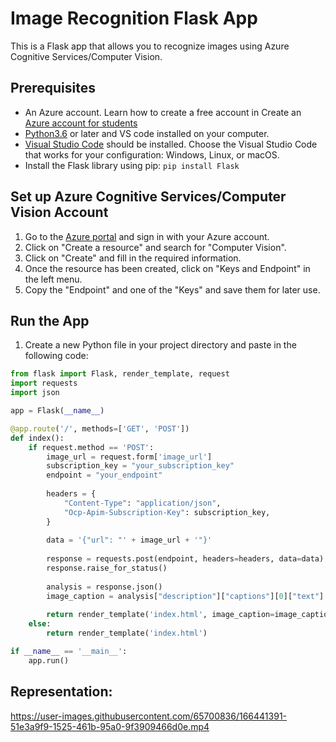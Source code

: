 # Image Recognition Flask App

This is a Flask app that allows you to recognize images using Azure Cognitive Services/Computer Vision. 

## Prerequisites
* An Azure account. Learn how to create a free account in Create an [Azure account for students](https://azure.microsoft.com/en-us/free/students/?WT.mc_id=academic-0000-cxa)
* [Python3.6](https://www.python.org/downloads/) or later and VS code installed on your computer. 
* [Visual Studio Code](https://code.visualstudio.com/) should be installed. Choose the Visual Studio Code that works for your configuration: Windows, Linux, or macOS.
* Install the Flask library using pip: `pip install Flask`

## Set up Azure Cognitive Services/Computer Vision Account
1. Go to the [Azure portal](https://portal.azure.com/) and sign in with your Azure account.
2. Click on "Create a resource" and search for "Computer Vision".
3. Click on "Create" and fill in the required information.
4. Once the resource has been created, click on "Keys and Endpoint" in the left menu.
5. Copy the "Endpoint" and one of the "Keys" and save them for later use.

## Run the App
1. Create a new Python file in your project directory and paste in the following code:

```python
from flask import Flask, render_template, request
import requests
import json

app = Flask(__name__)

@app.route('/', methods=['GET', 'POST'])
def index():
    if request.method == 'POST':
        image_url = request.form['image_url']
        subscription_key = "your_subscription_key"
        endpoint = "your_endpoint"
        
        headers = {
            "Content-Type": "application/json",
            "Ocp-Apim-Subscription-Key": subscription_key,
        }
        
        data = '{"url": "' + image_url + '"}'
        
        response = requests.post(endpoint, headers=headers, data=data)
        response.raise_for_status()
        
        analysis = response.json()
        image_caption = analysis["description"]["captions"][0]["text"].capitalize()
        
        return render_template('index.html', image_caption=image_caption)
    else:
        return render_template('index.html')

if __name__ == '__main__':
    app.run()

```

## Representation: 
https://user-images.githubusercontent.com/65700836/166441391-51e3a9f9-1525-461b-95a0-9f3909466d0e.mp4

